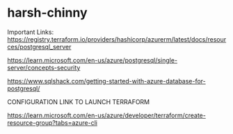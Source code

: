 # harsh-chinny

Important Links:
https://registry.terraform.io/providers/hashicorp/azurerm/latest/docs/resources/postgresql_server




https://learn.microsoft.com/en-us/azure/postgresql/single-server/concepts-security







https://www.sqlshack.com/getting-started-with-azure-database-for-postgresql/



CONFIGURATION LINK TO LAUNCH TERRAFORM


https://learn.microsoft.com/en-us/azure/developer/terraform/create-resource-group?tabs=azure-cli

